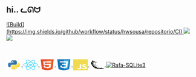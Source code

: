 ## hi.. ᓚᘏᗢ


<div>
 
  <a href="https://github.com/hwsousa">
   ![Build](https://img.shields.io/github/workflow/status/hwsousa/repositorio/CI)
  <img height="150em" src="https://github-readme-stats.vercel.app/api?username=hwsousa&theme=cobalt&show_icons=true"/>
  <img height="150em" src="https://github-readme-stats.vercel.app/api/top-langs/?username=hwsousa&layout=compact&langs_count=8&theme=cobalt"/>   
</div>


##

<div style="display: inline_block"><br>
  <img align="center" alt="Rafa-Python" height="30" width="40" src="https://raw.githubusercontent.com/devicons/devicon/master/icons/python/python-original.svg">
  <img align="center" alt="Rafa-React" height="30" width="40" src="https://raw.githubusercontent.com/devicons/devicon/master/icons/react/react-original.svg">
  <img align="center" alt="Rafa-HTML" height="30" width="40" src="https://raw.githubusercontent.com/devicons/devicon/master/icons/html5/html5-original.svg">
  <img align="center" alt="Rafa-CSS" height="30" width="40" src="https://raw.githubusercontent.com/devicons/devicon/master/icons/css3/css3-original.svg">
  <img align="center" alt="Rafa-Js" height="30" width="40" src="https://raw.githubusercontent.com/devicons/devicon/master/icons/javascript/javascript-plain.svg">
  <img align="center" alt="Rafa-Flask" height="30" width="40" src="https://raw.githubusercontent.com/devicons/devicon/master/icons/flask/flask-original.svg">
  <img align="center" alt="Rafa-SQLite3" height="30" width="40" src="https://upload.wikimedia.org/wikipedia/commons/3/38/SQLite370.svg">
</div>


